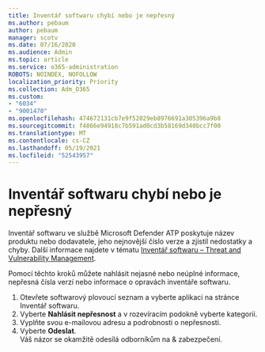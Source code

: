 ```yaml
---
title: Inventář softwaru chybí nebo je nepřesný
ms.author: pebaum
author: pebaum
manager: scotv
ms.date: 07/16/2020
ms.audience: Admin
ms.topic: article
ms.service: o365-administration
ROBOTS: NOINDEX, NOFOLLOW
localization_priority: Priority
ms.collection: Adm_O365
ms.custom:
- "6034"
- "9001470"
ms.openlocfilehash: 474672131cb7e9f52029eb8976691a305396a9b8
ms.sourcegitcommit: f4866e94918c7b591ad0cd3b58169d340bcc7f00
ms.translationtype: MT
ms.contentlocale: cs-CZ
ms.lasthandoff: 05/19/2021
ms.locfileid: "52543957"
---
```

# <a name="software-inventory-is-missing-or-inaccurate"></a>Inventář softwaru chybí nebo je nepřesný

Inventář softwaru ve službě Microsoft Defender ATP poskytuje název produktu nebo dodavatele, jeho nejnovější číslo verze a zjistil nedostatky a chyby. Další informace najdete v tématu [Inventář softwaru – Threat and Vulnerability Management](/windows/security/threat-protection/microsoft-defender-atp/tvm-software-inventory).

Pomocí těchto kroků můžete nahlásit nejasné nebo neúplné informace, nepřesná čísla verzí nebo informace o opravách inventáře softwaru.  

1. Otevřete softwarový plovoucí seznam a vyberte aplikaci na stránce Inventář softwaru.
2. Vyberte **Nahlásit nepřesnost** a v rozevíracím podokně vyberte kategorii.
3. Vyplňte svou e-mailovou adresu a podrobnosti o nepřesnosti.
4. Vyberte **Odeslat**.</br>
    Váš názor se okamžitě odesílá odborníkům na & zabezpečení.